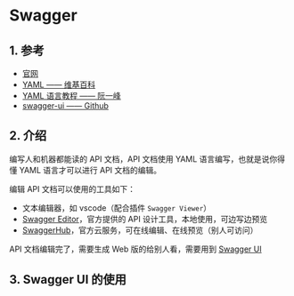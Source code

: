 # Swagger

## 1. 参考

* [官网](https://swagger.io/)
* [YAML —— 维基百科](https://zh.wikipedia.org/wiki/YAML)
* [YAML 语言教程 —— 阮一峰](http://www.ruanyifeng.com/blog/2016/07/yaml.html)
* [swagger-ui —— Github](https://github.com/swagger-api/swagger-ui)

## 2. 介绍

编写人和机器都能读的 API 文档，API 文档使用 YAML 语言编写，也就是说你得懂 YAML 语言才可以进行 API 文档的编辑。

编辑 API 文档可以使用的工具如下：

* 文本编辑器，如 vscode（配合插件 `Swagger Viewer`）
* [Swagger Editor](https://swagger.io/tools/swagger-editor/)，官方提供的 API 设计工具，本地使用，可边写边预览
* [SwaggerHub](https://swagger.io/tools/swaggerhub/)，官方云服务，可在线编辑、在线预览（别人可访问）

API 文档编辑完了，需要生成 Web 版的给别人看，需要用到 [Swagger UI](https://swagger.io/tools/swagger-ui/)

## 3. Swagger UI 的使用